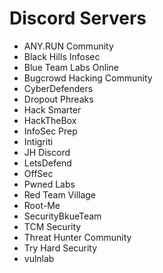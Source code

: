 # Discord Servers

- ANY.RUN Community
- Black Hills Infosec
- Blue Team Labs Online
- Bugcrowd Hacking Community
- CyberDefenders
- Dropout Phreaks
- Hack Smarter
- HackTheBox
- InfoSec Prep
- Intigriti
- JH Discord
- LetsDefend
- OffSec
- Pwned Labs
- Red Team Village
- Root-Me
- SecurityBkueTeam
- TCM Security
- Threat Hunter Community
- Try Hard Security
- vulnlab
  
